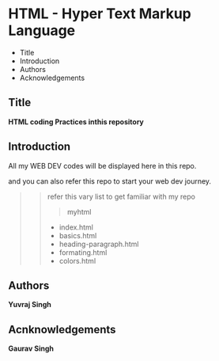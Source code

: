 # HTML - Hyper Text Markup Language 

 - Title 
 - Introduction
 - Authors
 - Acknowledgements

## Title
 
 **HTML coding Practices inthis repository** 

## Introduction

 All my WEB DEV codes will be displayed here in this repo.

 and you can also refer this repo to start your web dev journey.

> 
>> refer this vary list to get familiar with my repo
>>> myhtml
>> - index.html
>> - basics.html
>> - heading-paragraph.html
>> - formating.html
>> - colors.html
>

## Authors

 **Yuvraj Singh**

## Acnknowledgements

 **Gaurav Singh**
